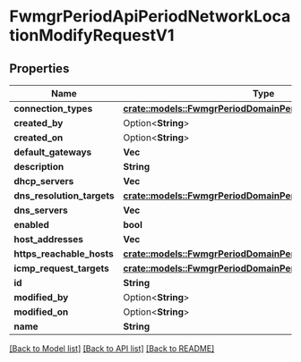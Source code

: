 # FwmgrPeriodApiPeriodNetworkLocationModifyRequestV1

## Properties

Name | Type | Description | Notes
------------ | ------------- | ------------- | -------------
**connection_types** | [**crate::models::FwmgrPeriodDomainPeriodConnectionType**](fwmgr.domain.ConnectionType.md) |  | 
**created_by** | Option<**String**> |  | [optional]
**created_on** | Option<**String**> |  | [optional]
**default_gateways** | **Vec<String>** |  | 
**description** | **String** |  | 
**dhcp_servers** | **Vec<String>** |  | 
**dns_resolution_targets** | [**crate::models::FwmgrPeriodDomainPeriodDnsResolutionTargets**](fwmgr.domain.DNSResolutionTargets.md) |  | 
**dns_servers** | **Vec<String>** |  | 
**enabled** | **bool** |  | 
**host_addresses** | **Vec<String>** |  | 
**https_reachable_hosts** | [**crate::models::FwmgrPeriodDomainPeriodHttpsHosts**](fwmgr.domain.HTTPSHosts.md) |  | 
**icmp_request_targets** | [**crate::models::FwmgrPeriodDomainPeriodIcmpTargets**](fwmgr.domain.ICMPTargets.md) |  | 
**id** | **String** |  | 
**modified_by** | Option<**String**> |  | [optional]
**modified_on** | Option<**String**> |  | [optional]
**name** | **String** |  | 

[[Back to Model list]](../README.md#documentation-for-models) [[Back to API list]](../README.md#documentation-for-api-endpoints) [[Back to README]](../README.md)


